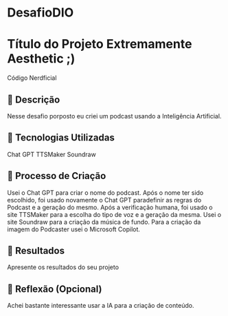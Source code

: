 # DesafioDIO

# Título do Projeto Extremamente Aesthetic ;)
 Código Nerdficial
## 📒 Descrição
Nesse desafio porposto eu criei um podcast usando a Inteligência Artificial. 

## 🤖 Tecnologias Utilizadas
Chat GPT
TTSMaker 
Soundraw 

## 🧐 Processo de Criação
Usei o Chat GPT para criar o nome do podcast. 
Após o nome ter sido escolhido, foi usado novamente o Chat GPT paradefinir as regras do Podcast e a geração do mesmo. 
Após a verificação humana, foi usado o site TTSMaker para a escolha do tipo de voz e a geração da mesma.
Usei o site Soundraw para a criação da música de fundo.
Para a criação da imagem do Podcaster usei o Microsoft Copilot.

## 🚀 Resultados
Apresente os resultados do seu projeto

## 💭 Reflexão (Opcional)
Achei bastante interessante usar a IA para a criação de conteúdo. 
